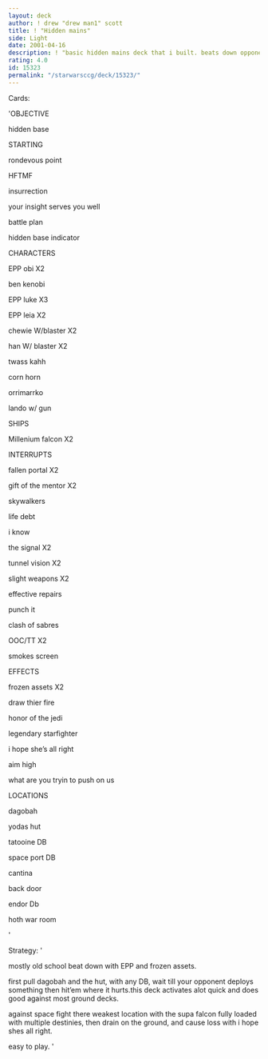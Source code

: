 ```yaml
---
layout: deck
author: ! drew "drew man1" scott
title: ! "Hidden mains"
side: Light
date: 2001-04-16
description: ! "basic hidden mains deck that i built. beats down opponent and wins."
rating: 4.0
id: 15323
permalink: "/starwarsccg/deck/15323/"
---
```

Cards: 

'OBJECTIVE

hidden base


STARTING

rondevous point

HFTMF

insurrection

your insight serves you well

battle plan

hidden base indicator


CHARACTERS

EPP obi X2

ben kenobi

EPP luke X3

EPP leia X2

chewie W/blaster X2

han W/ blaster X2

twass kahh

corn horn

orrimarrko

lando w/ gun 


SHIPS

Millenium falcon X2


INTERRUPTS

fallen portal X2

gift of the mentor X2

skywalkers 

life debt

i know

the signal X2

tunnel vision X2

slight weapons X2

effective repairs

punch it

clash of sabres

OOC/TT X2

smokes screen 


EFFECTS

frozen assets X2

draw thier fire

honor of the jedi

legendary starfighter

i hope she’s all right

aim high

what are you tryin to push on us


LOCATIONS

dagobah

yodas hut

tatooine DB

space port DB

cantina 

back door

endor Db

hoth war room




'

Strategy: '

mostly old school beat down with EPP and frozen assets.


first pull dagobah and the hut, with any DB, wait till your opponent deploys something then hit’em where it hurts.this deck activates alot quick and does good against most ground decks. 

against space fight there weakest location with the supa falcon fully loaded with multiple destinies, then drain on the ground, and cause loss with i hope shes all right.

easy to play. '
